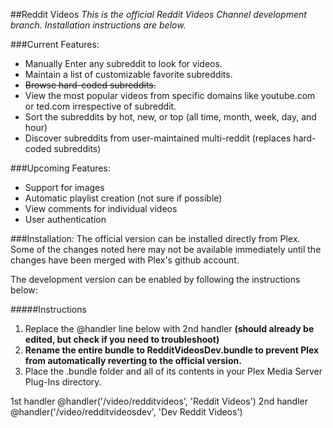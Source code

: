 ##Reddit Videos 
*This is the official Reddit Videos Channel development branch.  Installation instructions are below.*

###Current Features:
* Manually Enter any subreddit to look for videos.
* Maintain a list of customizable favorite subreddits.
* ~~Browse hard-coded subreddits.~~
* View the most popular videos from specific domains like youtube.com or ted.com irrespective of subreddit.
* Sort the subreddits by hot, new, or top (all time, month, week, day, and hour)
* Discover subreddits from user-maintained multi-reddit (replaces hard-coded subreddits)

###Upcoming Features:
* Support for images
* Automatic playlist creation (not sure if possible)
* View comments for individual videos
* User authentication

###Installation:
The official version can be installed directly from Plex.  Some of the changes noted here may not be available immediately until the changes have been merged with Plex's github account.

The development version can be enabled by following the instructions below:

#####Instructions
 1. Replace the @handler line below with 2nd handler **(should already be edited, but check if you need to troubleshoot)**
 2. **Rename the entire bundle to RedditVideosDev.bundle to prevent Plex from automatically reverting to the official version.**
 3. Place the .bundle folder and all of its contents in your Plex Media Server Plug-Ins directory.

 1st handler
 @handler('/video/redditvideos', 'Reddit Videos')
 2nd handler
 @handler('/video/redditvideosdev', 'Dev Reddit Videos')
